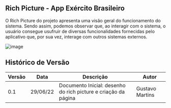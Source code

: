 ## Rich Picture - App Exército Brasileiro
O Rich Picture do projeto apresenta uma visão geral do funcionamento do sistema. Sendo assim, podemos observar que, ao interagir com o sistema, o usuário consegue usufruir de diversas funcionalidades fornecidas pelo aplicativo que, por sua vez, interage com outros sistemas externos.

![image](https://user-images.githubusercontent.com/72039007/176483675-cb05daf5-7150-4d72-b669-2cdcab7e8a14.png)

## Histórico de Versão

| Versão | Data | Descrição | Autor |
|--------|------|-----------|-------|
| 0.1 | 29/06/22 | Documento Inicial: desenho do rich picture e criação da página | Gustavo Martins |
